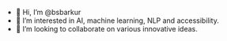 - 👋 Hi, I’m @bsbarkur
- 👀 I’m interested in AI, machine learning, NLP and accessibility.
- 💞️ I’m looking to collaborate on various innovative ideas.

<!---
bsbarkur/bsbarkur is a ✨ special ✨ repository because its `README.md` (this file) appears on your GitHub profile.
You can click the Preview link to take a look at your changes.
--->
